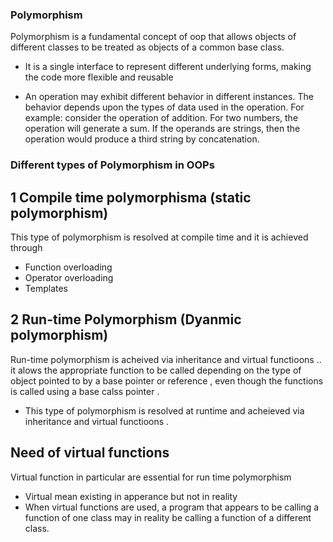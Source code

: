 ### Polymorphism 

Polymorphism is a fundamental concept of oop that allows objects of different classes to be treated as objects of a common base class. 

- It is a single interface to represent different underlying forms, making the code more flexible and reusable 

- An operation may exhibit different behavior in different instances. The behavior depends upon the types of data used in the operation. For example: consider the operation of addition. For two numbers, the operation will generate a sum. If the operands are strings, then the operation would produce a third string by concatenation.


### Different types of Polymorphism in OOPs

## 1 Compile time polymorphisma (static polymorphism)
This type of polymorphism is resolved at compile time and it is achieved through 
- Function overloading 
- Operator overloading 
- Templates 


## 2 Run-time Polymorphism (Dyanmic polymorphism)
Run-time polymorphism is acheived via inheritance and virtual functioons .. it alows the appropriate function to be called depending on the type of object pointed to by a base pointer or reference , even though the functions is called using a base calss pointer . 
- This type of polymorphism is resolved at runtime and acheieved via inheritance and virtual functioons .


## Need of virtual functions 
Virtual function in particular are essential for run time polymorphism 
- Virtual mean existing in apperance but not in reality 
- When virtual functions are used, a program that appears to be calling a function of one class may in reality be calling a function of a different class. 
